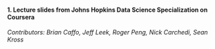 

#### 1. Lecture slides from Johns Hopkins Data Science Specialization on Coursera
*Contributors: Brian Caffo, Jeff Leek, Roger Peng, Nick Carchedi, Sean Kross*
